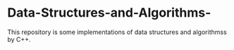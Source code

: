# Data-Structures-and-Algorithms-
This repository is some implementations of data structures and algorithmss by C++.
